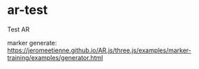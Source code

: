 # ar-test
Test AR

marker generate:
https://jeromeetienne.github.io/AR.js/three.js/examples/marker-training/examples/generator.html
